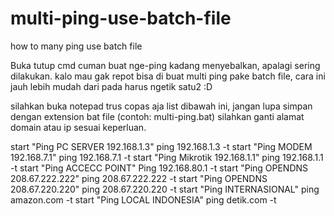 # multi-ping-use-batch-file
how to many ping use batch file

Buka tutup cmd cuman buat nge-ping kadang menyebalkan, apalagi sering dilakukan. kalo mau gak repot bisa di buat multi ping pake batch file, cara ini jauh lebih mudah dari pada harus ngetik satu2 :D

silahkan buka notepad trus copas aja list dibawah ini, jangan lupa simpan dengan extension bat file (contoh: multi-ping.bat) silahkan ganti alamat domain atau ip sesuai keperluan.

start "Ping PC SERVER 192.168.1.3" ping 192.168.1.3 -t
start "Ping MODEM 192.168.7.1" ping 192.168.7.1 -t
start "Ping Mikrotik 192.168.1.1" ping 192.168.1.1  -t
start "Ping ACCECC POINT" Ping 192.168.80.1 -t
start "Ping OPENDNS 208.67.222.222" ping 208.67.222.222 -t
start "Ping OPENDNS 208.67.220.220" ping 208.67.220.220 -t
start "Ping INTERNASIONAL" ping amazon.com -t
start "Ping LOCAL INDONESIA" ping detik.com -t
